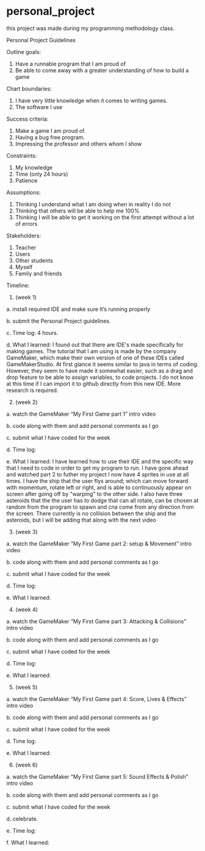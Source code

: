# personal_project
this project was made during my programming methodology class.


Personal Project Guidelines

Outline goals:
1.	Have a runnable program that I am proud of
2.	Be able to come away with a greater understanding of how to build a game

Chart boundaries:
1.	I have very little knowledge when it comes to writing games.
2.	The software I use 

Success criteria:
1.	Make a game I am proud of.
2.	Having a bug free program.
3.	Impressing the professor and others whom I show 

Constraints:
1.	My knowledge 
2.	Time (only 24 hours)
3.	Patience

Assumptions:
1.	Thinking I understand what I am doing when in reality I do not
2.	Thinking that others will be able to help me 100%
3.	Thinking I will be able to get it working on the first attempt without a lot of errors

Stakeholders:
1.	Teacher
2.	Users
3.	Other students 
4.	Myself
5.	Family and friends


Timeline:
1.	(week 1) 

a.	install required IDE and make sure It’s running properly

b.	submit the Personal Project guidelines. 

c.	Time log: 4 hours. 

d.	What I learned: I found out that there are IDE's made specifically for making games. The tutorial that I am using is made by the company GameMaker, which make their own version of one of these IDEs called GameMakerStudio. At first glance it seems similar to java in terms of coding. However, they seem to have made it somewhat easier, such as a drag and drop feature to be able to assign variables, to code projects. I do not know at this time if I can import it to github directly from this new IDE. More research is required. 

2.	(week 2) 

a.	 watch the GameMaker “My First Game part 1” intro video

b.	code along with them and add personal comments as I go 

c.	submit what I have coded for the week

d.	Time log: 

e. What I learned: 
I have learned how to use their IDE and the specific way that I need to code in order to get my program to run. I have gone ahead and watched part 2 to futher my project I now have 4 sprites in use at all times. I have the ship that the user flys around; which can move forward with momentum, rotate left or right, and is able to continuously appear on screen after going off by "warping" to the other side. I also have three asteroids that the the user has to dodge that can all rotate, can be chosen at random from the program to spawn and cna come from any direction from the screen. There currently is no collision between the ship and the asteroids, but I will be adding that along with the next video 

3.	(week 3)

a.	watch the GameMaker “My First Game part 2: setup & Movement” intro video

b.	code along with them and add personal comments as I go 

c.	submit what I have coded for the week

d.	Time log:

e. What I learned:


4.	(week 4)

a.	watch the GameMaker “My First Game part 3: Attacking & Collisions” intro video

b.	code along with them and add personal comments as I go 

c.	submit what I have coded for the week

d.	Time log:

e. What I learned:


5.	(week 5)

a.	watch the GameMaker “My First Game part 4: Score, Lives & Effects” intro video

b.	code along with them and add personal comments as I go 

c.	submit what I have coded for the week

d.	Time log:

e. What I learned:


6.	(week 6)

a.	watch the GameMaker “My First Game part 5: Sound Effects & Polish” intro video

b.	code along with them and add personal comments as I go 

c.	submit what I have coded for the week

d.	celebrate.

e.	Time log:

f. What I learned:

